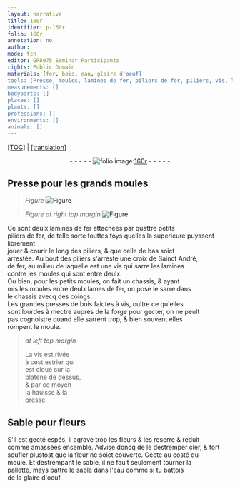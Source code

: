 ```yaml
---
layout: narrative
title: 160r
identifier: p-160r
folio: 160r
annotation: no
author:
mode: tcn
editor: GR8975 Seminar Participants
rights: Public Domain
materials: [fer, bois, eau, glaire d'oeuf]
tools: [Presse, moules, lamines de fer, piliers de fer, piliers, vis, lamines, chassis, lames de fer, coings, presses de bois faictes à vis, forge, moule, estrier, cloué, platene, presse, pallette]
measurements: []
bodyparts: []
places: []
plants: []
professions: []
environments: []
animals: []
---
```


 <p><a href="{{ site.baseurl }}/normalized/">[TOC]</a> | <a href="{{ site.baseurl }}/texts/p-160r_tl/" target="_blank">[translation]</a></p><div class="folio" align="center">- - - - - <a href="http://gallica.bnf.fr/ark:/12148/btv1b10500001g/f325.item.r=" target="_blank"><img src="https://cu-mkp.github.io/2017-workshop-edition/assets/photo-icon.png" alt="folio image: " style="display:inline-block; margin-bottom:-3px;"/>160r</a> - - - - - </div>  
  

## <span class="tl">Presse</span> pour les grands <span class="tl">moules</span>

 
> *Figure*
> <a href="https://drive.google.com/open?id=0B9-oNrvWdlO5ZDNJT25PWjlUbGM" target="_blank"><img src="https://cu-mkp.github.io/GR8975-edition/assets/photo-icon.png" alt="Figure" style="display:inline-block; margin-bottom:-3px;"/></a>
 
> *Figure*
> *at right top margin*
> <a href="https://drive.google.com/open?id=0B9-oNrvWdlO5MEUzMjhxUVl1ZTA" target="_blank"><img src="https://cu-mkp.github.io/GR8975-edition/assets/photo-icon.png" alt="Figure" style="display:inline-block; margin-bottom:-3px;"/></a>
 
Ce sont deulx <span class="tl">lamines de <span class="m">fer</span></span> attachées par quattre petits<br/> <span class="tl">piliers de <span class="m">fer</span></span>, de telle sorte touttes foys que<span class="del">lles</span> <span class="add">la superieure</span> puysse<span class="del">nt</span> librem<span class="exp">ent</span><br/> jouer & courir le long des <span class="tl">piliers</span>, & que celle de bas soict<br/> arrestée. Au bout des <span class="tl">piliers</span> s'arreste une croix de <span class="pn">S<span class="exp">ainc</span>t André</span>,<br/> de <span class="m">fer</span>, au milieu de laquelle est une <span class="tl">vis</span> qui sarre les <span class="tl">lamines</span><br/> contre les <span class="tl">moules</span> qui sont entre deulx.<br/> Ou bien, pour les petits <span class="tl">moules</span>, on fait un <span class="tl">chassis</span>, & ayant<br/> mis les <span class="tl">moules</span> entre deulx <span class="tl">lames de <span class="m">fer</span></span>, on <span class="del">pose</span> le sarre dans<br/> le <span class="tl">chassis</span> avecq des <span class="tl">coings</span>.<br/> Les grandes <span class="tl">presses de <span class="m">bois</span> faictes à vis</span>, oultre ce qu'elles<br/> sont lourdes à mectre auprés de la <span class="tl">forge</span> pour gecter, on ne peult<br/> pas cognoistre quand elle sarrent trop, & bien souvent elles<br/> rompent le <span class="tl">moule</span>.
 
> *at left top margin*
> 
> 
>   La <span class="tl">vis</span> est rivée<br/> à cest <span class="tl">estrier</span> qui<br/> est <span class="tl">cloué</span> sur la<br/> <span class="tl">platene</span> de dessus,<br/> & par ce moyen<br/> la haulsse & la<br/> <span class="tl">presse</span>.
 
 
  

## Sable pour fleurs

 
S'il est gecté espés, il agrave trop les fleurs & les reserre & reduit<br/> co<span class="exp">mm</span>e amassées ensemble. Advise doncq de le destremper cler, & fort<br/> soufler plustost que la fleur ne soict couverte. Gecte au costé du<br/> <span class="tl">moule</span>. Et destrempa<span class="exp">n</span>t le sable, il ne fault seulem<span class="exp">ent</span> tourner la<br/> <span class="tl">pallette</span>, mays battre le sable dans l'<span class="m">eau</span> co<span class="exp">mm</span>e si tu battois<br/> de la <span class="m">glaire d'oeuf</span>.
 
 